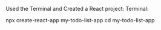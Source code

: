 Used the Terminal and Created a React project:
Terminal:


npx create-react-app my-todo-list-app
cd my-todo-list-app

